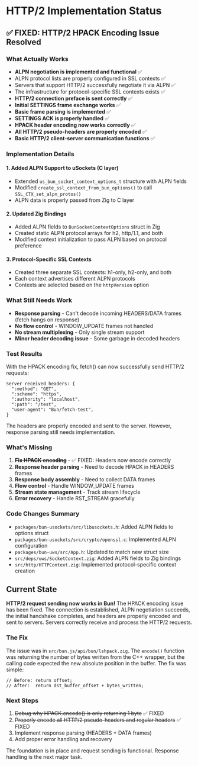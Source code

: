 # HTTP/2 Implementation Status

## ✅ FIXED: HTTP/2 HPACK Encoding Issue Resolved

### What Actually Works
- **ALPN negotiation is implemented and functional** ✅
- ALPN protocol lists are properly configured in SSL contexts ✅
- Servers that support HTTP/2 successfully negotiate it via ALPN ✅
- The infrastructure for protocol-specific SSL contexts exists ✅
- **HTTP/2 connection preface is sent correctly** ✅
- **Initial SETTINGS frame exchange works** ✅
- **Basic frame parsing is implemented** ✅
- **SETTINGS ACK is properly handled** ✅
- **HPACK header encoding now works correctly** ✅
- **All HTTP/2 pseudo-headers are properly encoded** ✅
- **Basic HTTP/2 client-server communication functions** ✅

### Implementation Details

#### 1. Added ALPN Support to uSockets (C layer)
- Extended `us_bun_socket_context_options_t` structure with ALPN fields
- Modified `create_ssl_context_from_bun_options()` to call `SSL_CTX_set_alpn_protos()`
- ALPN data is properly passed from Zig to C layer

#### 2. Updated Zig Bindings
- Added ALPN fields to `BunSocketContextOptions` struct in Zig
- Created static ALPN protocol arrays for h2, http/1.1, and both
- Modified context initialization to pass ALPN based on protocol preference

#### 3. Protocol-Specific SSL Contexts
- Created three separate SSL contexts: h1-only, h2-only, and both
- Each context advertises different ALPN protocols
- Contexts are selected based on the `httpVersion` option

### What Still Needs Work
- **Response parsing** - Can't decode incoming HEADERS/DATA frames (fetch hangs on response)
- **No flow control** - WINDOW_UPDATE frames not handled
- **No stream multiplexing** - Only single stream support
- **Minor header decoding issue** - Some garbage in decoded headers

### Test Results
With the HPACK encoding fix, fetch() can now successfully send HTTP/2 requests:
```
Server received headers: {
  ":method": "GET",
  ":scheme": "https",
  ":authority": "localhost",
  ":path": "/test",
  "user-agent": "Bun/fetch-test",
}
```
The headers are properly encoded and sent to the server. However, response parsing still needs implementation.

### What's Missing
1. ~~**Fix HPACK encoding**~~ - ✅ FIXED: Headers now encode correctly
2. **Response header parsing** - Need to decode HPACK in HEADERS frames
3. **Response body assembly** - Need to collect DATA frames
4. **Flow control** - Handle WINDOW_UPDATE frames
5. **Stream state management** - Track stream lifecycle
6. **Error recovery** - Handle RST_STREAM gracefully

### Code Changes Summary
- `packages/bun-usockets/src/libusockets.h`: Added ALPN fields to options struct
- `packages/bun-usockets/src/crypto/openssl.c`: Implemented ALPN configuration
- `packages/bun-uws/src/App.h`: Updated to match new struct size
- `src/deps/uws/SocketContext.zig`: Added ALPN fields to Zig bindings
- `src/http/HTTPContext.zig`: Implemented protocol-specific context creation

## Current State
**HTTP/2 request sending now works in Bun!** The HPACK encoding issue has been fixed. The connection is established, ALPN negotiation succeeds, the initial handshake completes, and headers are properly encoded and sent to servers. Servers correctly receive and process the HTTP/2 requests.

### The Fix
The issue was in `src/bun.js/api/bun/lshpack.zig`. The `encode()` function was returning the number of bytes written from the C++ wrapper, but the calling code expected the new absolute position in the buffer. The fix was simple:
```zig
// Before: return offset;
// After:  return dst_buffer_offset + bytes_written;
```

### Next Steps
1. ~~Debug why HPACK.encode() is only returning 1 byte~~ ✅ FIXED
2. ~~Properly encode all HTTP/2 pseudo-headers and regular headers~~ ✅ FIXED
3. Implement response parsing (HEADERS + DATA frames)
4. Add proper error handling and recovery

The foundation is in place and request sending is functional. Response handling is the next major task.